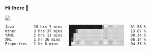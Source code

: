 ### Hi there 👋
![](https://github-readme-stats.vercel.app/api?username=tuichenchuxin)
<!--START_SECTION:waka-->
```text
Java         16 hrs 7 mins   ███████████████▒░░░░░░░░░   61.58 % 
Other        3 hrs 37 mins   ███▒░░░░░░░░░░░░░░░░░░░░░   13.87 % 
YAML         2 hrs 11 mins   ██░░░░░░░░░░░░░░░░░░░░░░░   08.34 % 
XML          1 hr 36 mins    █▓░░░░░░░░░░░░░░░░░░░░░░░   06.14 % 
Properties   1 hr 8 mins     █░░░░░░░░░░░░░░░░░░░░░░░░   04.35 % 
```
<!--END_SECTION:waka-->
